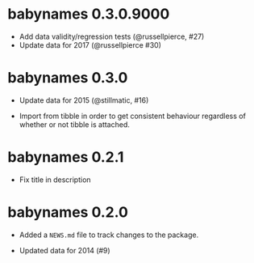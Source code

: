 # babynames 0.3.0.9000

* Add data validity/regression tests (@russellpierce, #27)
* Update data for 2017 (@russellpierce #30)

# babynames 0.3.0

* Update data for 2015 (@stillmatic, #16)

* Import from tibble in order to get consistent behaviour regardless of 
  whether or not tibble is attached.

# babynames 0.2.1

* Fix title in description 

# babynames 0.2.0

* Added a `NEWS.md` file to track changes to the package.

* Updated data for 2014 (#9)
